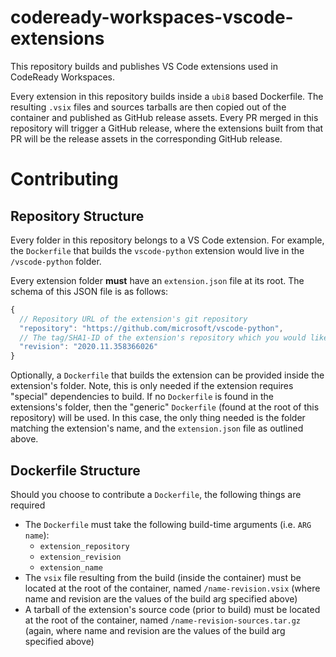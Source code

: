 # codeready-workspaces-vscode-extensions
This repository builds and publishes VS Code extensions used in CodeReady Workspaces.

Every extension in this repository builds inside a `ubi8` based Dockerfile. The resulting `.vsix` files and sources tarballs are then copied out of the container and published as GitHub release assets. Every PR merged in this repository will trigger a GitHub release, where the extensions built from that PR will be the release assets in the corresponding GitHub release.

# Contributing
## Repository Structure
Every folder in this repository belongs to a VS Code extension. For example, the `Dockerfile` that builds the `vscode-python` extension would live in the `/vscode-python` folder.

Every extension folder **must** have an `extension.json` file at its root. The schema of this JSON file is as follows:

```js
{
  // Repository URL of the extension's git repository
  "repository": "https://github.com/microsoft/vscode-python",
  // The tag/SHA1-ID of the extension's repository which you would like to build
  "revision": "2020.11.358366026"
}
```

Optionally, a `Dockerfile` that builds the extension can be provided inside the extension's folder. Note, this is only needed if the extension requires "special" dependencies to build. If no `Dockerfile` is found in the extensions's folder, then the "generic" `Dockerfile` (found at the root of this repository) will be used. In this case, the only thing needed is the folder matching the extension's name, and the `extension.json` file as outlined above.

## Dockerfile Structure
Should you choose to contribute a `Dockerfile`, the following things are required
* The `Dockerfile` must take the following build-time arguments (i.e. `ARG name`):
    * `extension_repository`
    * `extension_revision`
    * `extension_name`
* The `vsix` file resulting from the build (inside the container) must be located at the root of the container, named `/name-revision.vsix` (where name and revision are the values of the build arg specified above)
* A tarball of the extension's source code (prior to build) must be located at the root of the container, named `/name-revision-sources.tar.gz` (again, where name and revision are the values of the build arg specified above)
